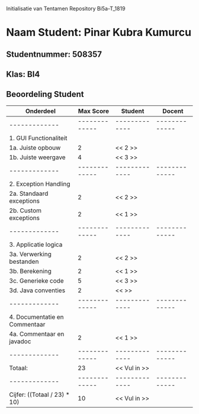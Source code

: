 Initialisatie van Tentamen Repository Bi5a-T_1819
# Naam Student: Pinar Kubra Kumurcu
## Studentnummer: 508357
## Klas: BI4

## Beoordeling Student
| Onderdeel  | Max Score | Student | Docent |
| ------------- | ------------- | ------------- | ------------- |
| ------------- | ------------- | ------------- | ------------- |
| 1. GUI Functionaliteit | | | |
| 1a. Juiste opbouw  | 2 | << 2 >> | |
| 1b. Juiste weergave | 4 | << 3 >> | |
| ------------- | ------------- | ------------- | ------------- |
| 2. Exception Handling | | | |
| 2a. Standaard exceptions  | 2 | << 2 >> | |
| 2b. Custom exceptions  | 2 | << 1 >> | |
| ------------- | ------------- | ------------- | ------------- |
| 3. Applicatie logica | | | |
| 3a. Verwerking bestanden | 2 | << 2 >>| |
| 3b. Berekening | 2 | << 1 >> | |
| 3c. Generieke code | 5 | << 3 >> | |
| 3d. Java conventies | 2 | <<  >> | |
| ------------- | ------------- | ------------- | ------------- |
| 4. Documentatie en Commentaar | | | |
| 4a. Commentaar en javadoc | 2 | << 1 >> | |
| ------------- | ------------- | ------------- | ------------- |
| Totaal: | 23 | << Vul in >> | | 
| ------------- | ------------- | ------------- | ------------- |
| Cijfer: ((Totaal / 23) * 10) | 10 | << Vul in >> | | 
